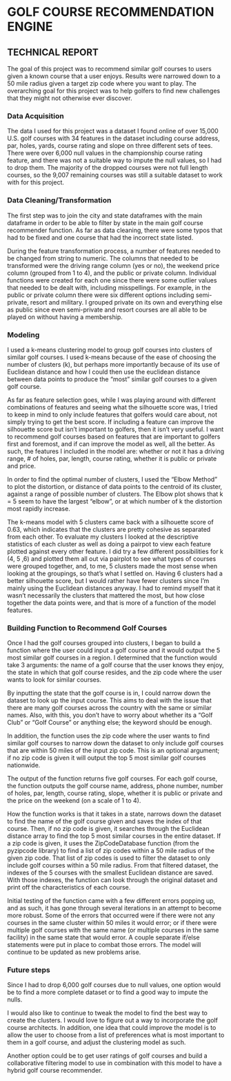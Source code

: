 # GOLF COURSE RECOMMENDATION ENGINE
## TECHNICAL REPORT

The goal of this project was to recommend similar golf courses to users given a known course that a user enjoys. Results were narrowed down to a 50 mile radius given a target zip code where you want to play. The overarching goal for this project was to help golfers to find new challenges that they might not otherwise ever discover.

### Data Acquisition
The data I used for this project was a dataset I found online of over 15,000 U.S. golf courses with 34 features in the dataset including course address, par, holes, yards, course rating and slope on three different sets of tees. There were over 6,000 null values in the championship course rating feature, and there was not a suitable way to impute the null values, so I had to drop them. The majority of the dropped courses were not full length courses, so the 9,007 remaining courses was still a suitable dataset to work with for this project.

### Data Cleaning/Transformation
The first step was to join the city and state dataframes with the main dataframe in order to be able to filter by state in the main golf course recommender function. As far as data cleaning, there were some typos that had to be fixed and one course that had the incorrect state listed.

During the feature transformation process, a number of features needed to be changed from string to numeric. The columns that needed to be transformed were the driving range column (yes or no), the weekend price column (grouped from 1 to 4), and the public or private column. Individual functions were created for each one since there were some outlier values that needed to be dealt with, including misspellings. For example, in the public or private column there were six different options including semi-private, resort and military. I grouped private on its own and everything else as public since even semi-private and resort courses are all able to be played on without having a membership.

### Modeling
I used a k-means clustering model to group golf courses into clusters of similar golf courses. I used k-means because of the ease of choosing the number of clusters (k), but perhaps more importantly because of its use of Euclidean distance and how I could then use the euclidean distance between data points to produce the “most” similar golf courses to a given golf course.

As far as feature selection goes, while I was playing around with different combinations of features and seeing what the silhouette score was, I tried to keep in mind to only include features that golfers would care about, not simply trying to get the best score. If including a feature can improve the silhouette score but isn’t important to golfers, then it isn’t very useful. I want to recommend golf courses based on features that are important to golfers first and foremost, and if can improve the model as well, all the better. As such, the features I included in the model are: whether or not it has a driving range, # of holes, par, length, course rating, whether it is public or private and price.

In order to find the optimal number of clusters, I used the “Elbow Method” to plot the distortion, or distance of data points to the centroid of its cluster, against a range of possible number of clusters. The Elbow plot shows that k = 5 seem to have the largest “elbow”, or at which number of k the distortion most rapidly increase.

The k-means model with 5 clusters came back with a silhouette score of 0.63, which indicates that the clusters are pretty cohesive as separated from each other. To evaluate my clusters I looked at the descriptive statistics of each cluster as well as doing a pairpot to view each feature plotted against every other feature. I did try a few different possibilities for k (4, 5 ,6) and plotted them all out via pairplot to see what types of courses were grouped together, and, to me, 5 clusters made the most sense when looking at the groupings, so that’s what I settled on. Having 6 clusters had a better silhouette score, but I would rather have fewer clusters since I’m mainly using the Euclidean distances anyway. I had to remind myself that it wasn’t necessarily the clusters that mattered the most, but how close together the data points were, and that is more of a function of the model features. 


### Building Function to Recommend Golf Courses
Once I had the golf courses grouped into clusters, I began to build a function where the user could input a golf course and it would output the 5 most similar golf courses in a region. I determined that the function would take 3 arguments: the name of a golf course that the user knows they enjoy, the state in which that golf course resides, and the zip code where the user wants to look for similar courses. 

By inputting the state that the golf course is in, I could narrow down the dataset to look up the input course. This aims to deal with the issue that there are many golf courses across the country with the same or similar names. Also, with this, you don’t have to worry about whether its a “Golf Club” or “Golf Course” or anything else; the keyword should be enough.

In addition, the function uses the zip code where the user wants to find similar golf courses to narrow down the dataset to only include golf courses that are within 50 miles of the input zip code. This is an optional argument; if no zip code is given it will output the top 5 most similar golf courses nationwide.

The output of the function returns five golf courses. For each golf course, the function outputs the golf course name, address, phone number, number of holes, par, length, course rating, slope, whether it is public or private and the price on the weekend (on a scale of 1 to 4).

How the function works is that it takes in a state, narrows down the dataset to find the name of the golf course given and saves the index of that course. Then, if no zip code is given, it searches through the Euclidean distance array to find the top 5 most similar courses in the entire dataset. If a zip code is given, it uses the ZipCodeDatabase function (from the pyzipcode library) to find a list of zip codes within a 50 mile radius of the given zip code. That list of zip codes is used to filter the dataset to only include golf courses within a 50 mile radius. From that filtered dataset, the indexes of the 5 courses with the smallest Euclidean distance are saved. With those indexes, the function can look through the original dataset and print off the characteristics of each course.

Initial testing of the function came with a few different errors popping up, and as such, it has gone through several iterations in an attempt to become more robust. Some of the errors that occurred were if there were not any courses in the same cluster within 50 miles it would error; or if there were multiple golf courses with the same name (or multiple courses in the same facility) in the same state that would error. A couple separate if/else statements were put in place to combat those errors. The model will continue to be updated as new problems arise.


### Future steps
Since I had to drop 6,000 golf courses due to null values, one option would be to find a more complete dataset or to find a good way to impute the nulls. 

I would also like to continue to tweak the model to find the best way to create the clusters. I would love to figure out a way to incorporate the golf course architects. In addition, one idea that could improve the model is to allow the user to choose from a list of preferences what is most important to them in a golf course, and adjust the clustering model as such. 

Another option could be to get user ratings of golf courses and build a collaborative filtering model to use in combination with this model to have a hybrid golf course recommender.






